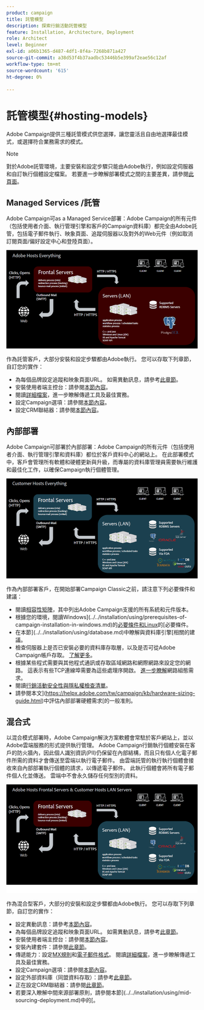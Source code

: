 ```yaml
---
product: campaign
title: 託管模型
description: 探索行銷活動託管模型
feature: Installation, Architecture, Deployment
role: Architect
level: Beginner
exl-id: a06b1365-d487-4df1-8f4a-7268b871a427
source-git-commit: a38d53f4b37aadbc53446b5e399af2eae56c12af
workflow-type: tm+mt
source-wordcount: '615'
ht-degree: 0%

---
```


# 託管模型{#hosting-models}



Adobe Campaign提供三種託管模式供您選擇，讓您靈活且自由地選擇最佳模式，或選擇符合業務需求的模式。

>[!NOTE]
>
>對於Adobe託管環境，主要安裝和設定步驟只能由Adobe執行，例如設定伺服器和自訂執行個體設定檔案。 若要進一步瞭解部署模式之間的主要差異，請參閱[此頁面](../../installation/using/capability-matrix.md)。

## Managed Services /託管

Adobe Campaign可as a Managed Service部署：Adobe Campaign的所有元件（包括使用者介面、執行管理引擎和客戶的Campaign資料庫）都完全由Adobe託管，包括電子郵件執行、映象頁面、追蹤伺服器以及對外的Web元件（例如取消訂閱頁面/偏好設定中心和登陸頁面）。

![](assets/deployment_hosted.png)

作為託管客戶，大部分安裝和設定步驟都由Adobe執行。 您可以存取下列章節，自訂您的實作：

* 為每個品牌設定追蹤和映象頁面URL。 如需異動訊息，請參考[此章節](../../message-center/using/additional-configurations.md#configuring-multibranding)。
* 安裝使用者端主控台：請參閱[本節內容](../../installation/using/installing-the-client-console.md)。
* 閱讀[詳細檔案](../../delivery/using/about-deliverability.md)，進一步瞭解傳遞工具及最佳實務。
* 設定Campaign選項：請參閱[本節內容](../../installation/using/configuring-campaign-options.md)。
* 設定CRM聯結器：請參閱[本節內容](../../platform/using/crm-connectors.md)。

## 內部部署

Adobe Campaign可部署於內部部署：Adobe Campaign的所有元件（包括使用者介面、執行管理引擎和資料庫）都位於客戶資料中心的網站上。 在此部署模式中，客戶會管理所有軟體和硬體更新與升級，而專屬的資料庫管理員需要執行維護和最佳化工作，以確保Campaign執行個體管理。

![](assets/deployment_onpremise.png)

作為內部部署客戶，在開始部署Campaign Classic之前，請注意下列必要條件和建議：

* 閱讀[相容性矩陣](../../rn/using/compatibility-matrix.md)，其中列出Adobe Campaign支援的所有系統和元件版本。
* 根據您的環境，閱讀Windows](../../installation/using/prerequisites-of-campaign-installation-in-windows.md)的[必要條件和Linux](../../installation/using/prerequisites-of-campaign-installation-in-linux.md)的[必要條件。
* 在本節](../../installation/using/database.md)中瞭解與資料庫引擎[相關的建議。
* 檢查伺服器上是否已安裝必要的資料庫存取層，以及是否可從Adobe Campaign帳戶存取。 [了解更多](../../installation/using/application-server.md)。
* 根據某些程式需要與其他程式通訊或存取區域網路和網際網路來設定您的網路。 這表示有些TCP連線埠需要為這些處理序開啟。 [進一步瞭解](../../installation/using/network-configuration.md)網路組態需求。
* 閱讀[行銷活動安全性與隱私權檢查清單](https://helpx.adobe.com/tw/campaign/kb/acc-security.html)。
* 請參閱本文](https://helpx.adobe.com/tw/campaign/kb/hardware-sizing-guide.html)中評估內部部署硬體需求[的一般准則。

## 混合式

以混合模式部署時，Adobe Campaign解決方案軟體會常駐於客戶網站上，並以Adobe雲端服務的形式提供執行管理。 Adobe Campaign行銷執行個體安裝在客戶的防火牆內，因此個人識別資訊(PII)仍保留在內部結構，而且只有個人化電子郵件所需的資料才會傳送至雲端以執行電子郵件。 由雲端託管的執行執行個體會接收來自內部部署執行個體的請求，以傳遞電子郵件。 此執行個體會將所有電子郵件個人化並傳送。 雲端中不會永久儲存任何型別的資料。

![](assets/deployment_hybrid.png)

作為混合型客戶，大部分的安裝和設定步驟都由Adobe執行。 您可以存取下列章節，自訂您的實作：

* 設定異動訊息：請參考[本節內容](../../message-center/using/transactional-messaging-architecture.md)。
* 為每個品牌設定追蹤和映象頁面URL。 如需異動訊息，請參考[此章節](../../message-center/using/additional-configurations.md#configuring-multibranding)。
* 安裝使用者端主控台：請參閱[本節內容](../../installation/using/installing-the-client-console.md)。
* 安裝內建套件：請參閱[此章節](../../installation/using/installing-campaign-standard-packages.md)。
* 傳遞能力：設定[MX規則](../../installation/using/email-deliverability.md#mx-configuration)和[電子郵件格式](../../installation/using/email-deliverability.md#managing-email-formats)。 閱讀[詳細檔案](../../delivery/using/about-deliverability.md)，進一步瞭解傳遞工具及最佳實務。
* 設定Campaign選項：請參閱[本節內容](../../installation/using/configuring-campaign-options.md)。
* 設定外部資料庫（同盟資料存取）：請參考[此章節](../../installation/using/about-fda.md)。
* 正在設定CRM聯結器：請參閱[此章節](../../platform/using/crm-connectors.md)。
* 若要深入瞭解中間來源部署原則，請參閱本節](../../installation/using/mid-sourcing-deployment.md)中的[。
